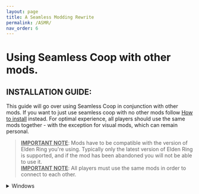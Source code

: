 ```yaml
---
layout: page
title: A Seamless Modding Rewrite
permalink: /ASMR/
nav_order: 6
---
```




# Using Seamless Coop with other mods.

## INSTALLATION GUIDE:  
This guide will go over using Seamless Coop in conjunction with other mods. If you want to just use seamless coop with no other mods follow [How to install](https://ersc-docs.github.io/how-to-install-and-update/) instead.
For optimal experience, all players should use the same mods together - with the exception for visual mods, which can remain personal.

> <u><b>IMPORTANT NOTE</b></u>: Mods have to be compatible with the version of Elden Ring you're using. Typically only the latest version of Elden Ring is supported, and if the mod has been abandoned you will not be able to use it.  
> <u><b>IMPORTANT NOTE</b></u>: All players must use the same mods in order to connect to each other.

<details markdown="block">
<summary>Windows</summary>


> <b><u>NOTE</u></b>: This guide was written with file extensions **ENABLED**. If some file names do not match what you're seeing, please turn this setting on in File Explorer:  
<a href="https://i.imgur.com/sBU3kWt.png"><img src="https://i.imgur.com/sBU3kWt.png" width="600"></a>



<details markdown="block">
<summary>Mod Engine 2 only</summary>


> A guide on how to setup ModEngine 2 with Seamless Coop
>
> **Required**
>
> You MUST launch Seamless Coop with either the launcher or ModEngine2. DLL injectors like Elden Mod Loader and Lazy Loader won't work.


## Files you need
Seamless Coop and ModEngine2.

Make sure that you have:
- [ModEngine2](https://github.com/soulsmods/ModEngine2/releases/latest)
- [Seamless Coop](https://www.nexusmods.com/eldenring/mods/510)

## Setup 


<details markdown="block">
<summary>1. Where to put the files.</summary>


> 1.1 Extract `Mod Engine 2` using your prefered file archiver. Like [7zip](https://www.7-zip.org/download.html) as an example.
>
> ![image](https://github.com/ersc-docs/ersc-docs.github.io/assets/174225858/ef067a95-3968-4e70-8c7e-5fb42b88802d)
>
> 1.2 Rename the folder `ModEngine-2.1.0.0-win64` into `ME2`
>
> ![image](https://github.com/ersc-docs/ersc-docs.github.io/assets/174225858/5687de17-a960-4d45-b0e7-7251f8cc4107)
>
> 1.3 Place the `ME2` folder into your `Game` folder. 
>
> ![image](https://github.com/ersc-docs/ersc-docs.github.io/assets/174225858/5687de17-a960-4d45-b0e7-7251f8cc4107)

<details markdown="block">
<summary>Where is my Game folder</summary>


> *Browser local files in steam.*
>
> 1. Open Steam
> 2. Right click `Elden Ring`
> 3. Go down to `Manage`
> 4. Click on `Browser local files`
> 
> ![image](https://github.com/ersc-docs/ersc-docs.github.io/assets/174225858/4ec7754c-956a-4699-b53f-e458deb91ad1)
>
> This will open your `Elden Ring` folder and inside it is the `Game` Folder. 
> 
> You can pin the `Game` folder to `Quick acces` by right clicking the `Game` folder -> `Pin to Quick acces`. Which will make it available in the left side of the file explorer under Quick acces.
>
> ![image](https://github.com/ersc-docs/ersc-docs.github.io/assets/174225858/50750f3b-2030-4248-ad9a-a225a44ab415)

</details>


> 1.4 Go back to where your `Seamless Co-op v1.x.x.zip` is located and extract it as well.
> 
> 1.5 Open the `Seamless Co-op v1.x.x` folder and inside you should see a `SeamlessCoop` folder and a `ersc_launcher.exe`
> 
> 1.6 Place the `SeamlessCoop` folder into the `ME2` folder that is in your `Game` folder.
>
> ![image](https://github.com/ersc-docs/ersc-docs.github.io/assets/174225858/e79276d1-956b-499d-8ea5-2296a8c663cf)
>
> 1.7 You can now delete the files unrelated to `Elden Ring` from the `ME2` Folder. They are `config_armoredcore6.toml`, `config_darksouls3.toml`, `launchmod_darksouls3.bat` and `launchmod_armoredcore6.bat`
>
> ![image](https://github.com/ersc-docs/ersc-docs.github.io/assets/174225858/ae2278af-4cce-4ee7-ad0c-8425a0a34774)

</details>

<details markdown="block">
<summary>2. Set a Password and configure the ersc_settings.ini</summary>


> 2.1 Open your `SeamlessCoop` folder in your `ME2` folder. 
> 
> 2.2 Open the `ersc_settings.ini` file with text editor of choise.
> 
> 2.3 Change the settings to your/your groups liking and set a password.

```
[GAMEPLAY]

; Invaders are other players that will join your world uninvited and try to kill you and your party.  0=FALSE  1=TRUE
allow_invaders = 1

; Debuffs (Rot Essence) will be acquired when you die, and will only be cured when you sit at a bonfire.  0=FALSE  1=TRUE
death_debuffs = 1

; Spirit summons can aid you in multiplayer.  0=FALSE  1=TRUE
allow_summons = 1

; 0 = Normal | 1 = None | 2 = Display player ping | 3 = Display player soul level | 4 = Display player death count
overhead_player_display = 0


[SCALING]

; Amount of enemy health (%) per player for each enemy. (Default: 35 = 35% more enemy health per player)
enemy_health_scaling = 35

; Amount of enemy damage (%) per player for each enemy. (Default: 0 = 0% more enemy damage per player)
enemy_damage_scaling = 0

; Amount of enemy posture absorption (%) per player for each enemy. (Default: 15 = 15% more per player)
enemy_posture_scaling = 15

; Amount of boss health (%) per player for bosses. (Default: 100 = 100% more boss health per player)
boss_health_scaling = 100

; Amount of enemy damage (%) per player for bosses. (Default: 0 = 0% more enemy damage towards players, per player)
boss_damage_scaling = 0

; Amount of boss posture absorption (%) per player for bosses. (Default: 20 = 20% more boss posture per player)
boss_posture_scaling = 20

[PASSWORD]

; Session password
cooppassword = I Made A Password

[SAVE]

;Your save file extension (in the vanilla game this is .sl2). Use any alphanumeric characters (limit = 120)
save_file_extension = co2

[LANGUAGE]

;Leave this blank unless you want to load a custom locale file. The mod will default to your game language.
mod_language_override = 
```

> 2.4 When you are done `Save` the changes.
> 
> <b>Note:</b> Host's `ersc_settings.ini` determins the worlds `Scaling`, `Player Invasions`, `Rot` and `Spirit Summons`
> 
> <b>Note2:</b> You need to set the password in this location, When you are using Mod Engine 2 to launch the game.
> 
> <b>Optional</b> You can cahnge the save file extension you use for a save depending on what mod you use.
```
[SAVE]

;Your save file extension (in the vanilla game this is .sl2). Use any alphanumeric characters (limit = 120)
save_file_extension = `co2`
```
> and change wher it says `co2` into as an example `Moddedco2`, then make a copy of your `ER0000.co2` file and rename the copy into `ER0000.Moddedco2`. 
> This will separate Seamless Coop only saves and saves using other mods so you dont accidently open them up and lose a lot of modded items on those characters.

</details>

<details markdown="block">
<summary>3. Seting up Mod Engine 2</summary>


> 3.1 Open your `ME2` folder. 
> 
> 3.2 Open the `config_eldenring.toml` with your prefered text editor.
> 
> 3.3 Copy and paste `external_dlls = [ "SeamlessCoop/ersc.dll" ]` into your `config_eldenring.toml` in the location shown below.
> 
```
# Global mod engine configuration
[modengine]
# If set to true the debug console will appear while the game is running
debug = false

# List of files that will be loaded into the game as DLL mods.
# Absolute paths to mods are supported but must use '\\' to separate path items. For example, if your mod is at E:\coolstuff\coolmod.dll, you must enter
# the path in the config as "E:\\coolstuff\\coolmod.dll".
# If there's no drive specifier (C:, D:, etc), the path is relative to where the launcher is located. For example, having the path as "mod.dll" will tell
# Mod Engine 2 to look for the directory mod inside the Mod Engine 2 directory with the launcher.
#
# Multiple mods must be separated with commas. For example if you have 3 mods, you will have something like the following:
# external_dlls = [ "coolmod.dll", "D:\\nicemods\\nicemod.dll", "sosofolder\sosomod.dll" ]
<b><u>external_dlls = [ "SeamlessCoop/ersc.dll" ]</u></b>

# Mod loader configuration
[extension.mod_loader]
enabled = true

# Not currently supported for Elden Ring
loose_params = false

# List of directories that contain modded files in order of prioritization. Inside each specified mod directory must have the game
# assets in Fromsoft's asset structure. I.e. if you mod parts/something.partsbnd.dcx, the modded version must be at mod/parts/something.partsbnd.dcx.
# Absolute paths to mods are supported but must use '\\' to separate path items. For example, if your mod is at E:\coolstuff\coolmod, you must enter
# the path in the config as "E:\\coolstuff\\coolmod".
# If there's no drive specifier (C:, D:, etc), the path is relative to where the launcher is located. For example, having the path as "mod" will tell
# modengine 2 to look for the directory mod inside the mod engine 2 directory with the launcher.
#
# Multiple mods must be separated with commas. For example if you have 3 mods, you will have something like the following:
# mods = [
#    { enabled = true, name = "coolmod", path = "mod1" },
#    { enabled = true, name = "nicemod", path = "mod2" },
#    { enabled = true, name = "sosomod", path = "mod3" }
# ]
# Note that modengine 2 currently has no way to resolve conflicting files including regulation.bin, and thus the mod with the highest priority
# will have the modded file be loaded in the case of conflict. Some support for merging of params and potentially other assets is considered for
# a future release.
mods = [
{ enabled = true, name = "default", path = "mod"}

]

# When enabled, scylly hide will be injected into the game. This allows for antidebug measures in the game to be bypassed so that you can attach
# debuggers such as Cheat Engine, x64dbg, windbg, etc to the game without as much trouble. If you're not reverse engineering the game, this option
# is probably not for you.
[extension.scylla_hide]
enabled = false
```

> 3.4 Save the changes.
</details>


<details markdown="block">
<summary>4. Adding aditional mods.</summary>


> <b><u> MAKE SURE TO READ THE DESCRIPTION AND/OR READ ME OF MODS YOU WANT TO USE </u></b> 

<details markdown="block">
<summary>What is the difference between what's refered to as file based mods and .dll mods?</summary>

> `File based` mods are mods that would have to replace game file to function, which we get around by using `Mod Engein 2` to launch the game. 
> This means that if you are using 2 mods that are file based they may replace eachothers files which can and most likely will cause issues.
> 
> 
> `.dll` mods are mods that need to be injected into the game to function and would not replace game files.
</details>

<details markdown="block">
<summary>How do I know if it's a file based mod or a .dll mod?</summary>

> `File based` mods are usually overhauls like Clever's moveset packs, Convergence and Elden Ring Reforged or something like a armor replacer but can also be simple edits to the `regulation.bin`. 
> Big overhauls will sometimes come bundled with `.dll` mods and `Mod Engine 2`.
> 
> `.dll` mods will generally speaking only have a .dll file, a config file aka a .ini file. The .ini file may be in a folder sometimes. The can also come with it's own .exe file like Seamless Coop.
> 
> You can `preview` what files a mod has on NexusMods before downloading by going to the mods `file` page and click on `Preview file contents`. 

</details>

<details markdown="block">
<summary>My mod is a file based mod.</summary>


> <b>Will be using Clever's moveset modpack to demonstrate since it comes with no additional `.dll` mods or `Mod Engine 2`</b>
> 
> 1. Open the zip file you have downloaded with prefered file archiver. by selecting open archive or double left clicking.
> 
>![image](https://github.com/ersc-docs/ersc-docs.github.io/assets/174225858/b9ffedb1-c36f-4c47-b934-2f62d007c7df)
> 
> 2. Open your file exploerer and go to the `ME2` folder in your `Game` folder.
> 
> 3. Open the `mod` folder. Which should at this point be empty.
> 
> 4. Drag and drop the files from the mod into the `mod` folder.
> 
> ![image](https://github.com/ersc-docs/ersc-docs.github.io/assets/174225858/61b427ec-560a-49de-8657-3357f20cebe9)
> 
> 5. The mod is now installed.
> 
> <b><u>NOTE:</u></b> You can only have one `regulation.bin` mod at a time. Aka mods that come with a `regulation.bin` file.
> 
> <b><u>NOTE2:</u></b> Only you will see the texture and modle modifications you are using. If you are using `parts` mods like armor and weapon mods and you want it to be shown on the other players in your session when they wear this equipment.
> Make sure that the `parts` files in your `parts` folder come with a regular version and a `_l` version. (`l` is a lowercase `L`)
>
> ![image](https://github.com/ersc-docs/ersc-docs.github.io/assets/174225858/d436a59f-031e-46fa-b923-cb6067f729c9)
> 
> If they do not then make a copy and rename it.
> 
> Example:
> `wp_a_0120.partsbnd.dcx`'s copy would be renamed into `wp_a_0120_l.partsbnd.dcx`

</details>

<details markdown="block">
<summary>My mod is a .dll mod.</summary>

> You can use `Mod Engine 2` or `Elden Ring Mod Loader` for `.ddl` mods.
> 
> Some `.dll` mods needs to be last in `Mod Engine 2` for them to work. Some will only work with `Elden Ring Mod Loader`.
> 
> <b>If the `.dll` mod you are using is giving a Error saying "Could not find signature!" try loading it last in `Mod Engine 2` or try using `Elden Ring Mod Loader` and making a load order in . It could also mean that the mod is outdated</b>

<details markdown="block">
<summary>Using `Mod Engine 2`</summary>


> 1. Download what ever .dll mod you want to use. I.ll be using the Posture bar mod as an example.
> 
> 2. Open the downloaded zip and navigate to where you see it's `.dll` file. 
> 
>![image](https://github.com/ersc-docs/ersc-docs.github.io/assets/174225858/1acd630c-6d23-4843-81e6-34630f528264)
> 
> 3. Go to your `ME2` folder in your `Game` folder.
> 
> 4. Make a new folder and name it into `dllMods`. (You can name the folder to whatever you want, if you do replace `ddMods` with what ever you named the folder into)
> 
>![image](https://github.com/ersc-docs/ersc-docs.github.io/assets/174225858/30b9991b-4d33-4797-a276-ac54d079468b)
> 
> 5. Drag and drop the `.dll` mods content into the `dllMods` folder.
> 
>![image](https://github.com/ersc-docs/ersc-docs.github.io/assets/174225858/10820f1a-17bc-4b19-8b0a-5bbae3132854)
> 
> 6. Go back into your `ME2` folder and open the `config_eldenring.toml`
> 
> 7. Add the `.dll` mods `.dll` file into the config where you added Seamless Coop in a previous step. Separate the `.dll` mods you are using with a `,`.
```
# Global mod engine configuration
[modengine]
# If set to true the debug console will appear while the game is running
debug = false

# List of files that will be loaded into the game as DLL mods.
# Absolute paths to mods are supported but must use '\\' to separate path items. For example, if your mod is at E:\coolstuff\coolmod.dll, you must enter
# the path in the config as "E:\\coolstuff\\coolmod.dll".
# If there's no drive specifier (C:, D:, etc), the path is relative to where the launcher is located. For example, having the path as "mod.dll" will tell
# Mod Engine 2 to look for the directory mod inside the Mod Engine 2 directory with the launcher.
#
# Multiple mods must be separated with commas. For example if you have 3 mods, you will have something like the following:
# external_dlls = [ "coolmod.dll", "D:\\nicemods\\nicemod.dll", "sosofolder\sosomod.dll" ]
<b>external_dlls = ["SeamlessCoop/ersc.dll", "dllMods/PostureBarMod.dll"]</b>

# Mod loader configuration
[extension.mod_loader]
enabled = true

# Not currently supported for Elden Ring
loose_params = false

# List of directories that contain modded files in order of prioritization. Inside each specified mod directory must have the game
# assets in Fromsoft's asset structure. I.e. if you mod parts/something.partsbnd.dcx, the modded version must be at mod/parts/something.partsbnd.dcx.
# Absolute paths to mods are supported but must use '\\' to separate path items. For example, if your mod is at E:\coolstuff\coolmod, you must enter
# the path in the config as "E:\\coolstuff\\coolmod".
# If there's no drive specifier (C:, D:, etc), the path is relative to where the launcher is located. For example, having the path as "mod" will tell
# Mod Engine 2 to look for the directory mod inside the Mod Engine 2 directory with the launcher.
#
# Multiple mods must be separated with commas. For example if you have 3 mods, you will have something like the following:
# mods = [
#    { enabled = true, name = "coolmod", path = "mod1" },
#    { enabled = true, name = "nicemod", path = "mod2" },
#    { enabled = true, name = "sosomod", path = "mod3" }
# ]
# Note that modengine 2 currently has no way to resolve conflicting files including regulation.bin, and thus the mod with the highest priority
# will have the modded file be loaded in the case of conflict. Some support for merging of params and potentially other assets is considered for
# a future release.
mods = [
{ enabled = true, name = "default", path = "mod" }
]

# When enabled, scylla hide will be injected into the game. This allows for antidebug measures in the game to be bypassed so that you can attach
# debuggers such as Cheat Engine, x64dbg, windbg, etc to the game without as much trouble. If you're not reverse engineering the game, this option
# is probably not for you.
[extension.scylla_hide]
enabled = false
```
> 
> 8. do the same for all `.dll` mods you want to use.
> 
> 9. Save the changes when you are done.

</details>

<details markdown="block">
<summary>Using Mod Loader</summary>


> Some `.dll` mods may require `Elden Ring Mod Loader` to load properly.
> 
> <b>THIS WILL MAKE YOU UNABLE TO LAUNCH VANILLA ELDEN RING IN OFFLINE MODE. UNLESS YOU RENAME `dinput8.dll` INTO `_dinput8.dll`.
> 
> 1. Download [Elden Ring Mod Loader](https://www.nexusmods.com/eldenring/mods/117)
> 
> 2. Open the zip file you downloaded and drag and drop it's content into the `Game` folder. 
> 
>![image](https://github.com/ersc-docs/ersc-docs.github.io/assets/174225858/64a510d5-4695-4946-9dd9-74cb0a77dec5)
> 
> 3. Download whatever `.dll` mod you want to use. I.ll be using the Posture bar mod as an example.
> 
> 4. Open the zip and navigate to where you can see the `.dll` file. Then drag and drop it's content into the `mods` folder located in your `Game` folder. 
> 
>![image](https://github.com/ersc-docs/ersc-docs.github.io/assets/174225858/fe2bf108-3377-4337-b4e1-a77a108b5cdd)
> 
> 5. Go back into your `Game` folder
> 
> 6. Open `Elden Ring Mod Loader`'s `mod_loader_config.ini` file.
> 
> 7. Add the mods you have installed to your load order. Lowest number has highest load priority. Increase the load delay if some `.dll` mods fail to load properly.
> 
```
[modloader]
load_delay = 5000
show_terminal = 0

[loadorder]
PostureBarMod.dll.dll = 1
```
> 8. Save the changes when you are done.

</details>

</details>

</details>

<details markdown="block">
<summary>5. Launching the game</summary>


> 5.1 Open your `ME2` folder located in your `Game` folder.
> 
> 5.2 Launch the game with the `launchmod_eldenring.bat`
>
> ![image](https://github.com/ersc-docs/ersc-docs.github.io/assets/174225858/9bd45726-c29e-478a-9e8e-b77dc64e62dd)

</details>

</details>


</details>


